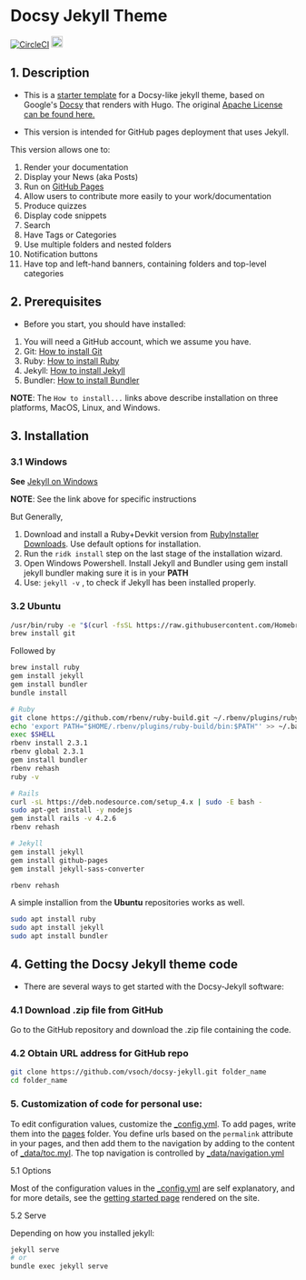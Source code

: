 # Docsy Jekyll Theme


[![CircleCI](https://circleci.com/gh/vsoch/docsy-jekyll/tree/master.svg?style=svg)](https://circleci.com/gh/vsoch/docsy-jekyll/tree/master)
<a href="https://jekyll-themes.com/docsy-jekyll/">
    <img src="https://img.shields.io/badge/featured%20on-JT-red.svg" height="20" alt="Jekyll Themes Shield" >
</a>

## 1. Description

- This is a [starter template](https://vsoch.github.com/docsy-jekyll/) for a Docsy-like jekyll theme, based on Google's [Docsy](https://github.com/google/docsy) that renders with Hugo. The original [Apache License can be found here.](https://github.com/vsoch/docsy-jekyll/blob/master/LICENSE)

- This version is intended for GitHub pages deployment that uses Jekyll. 

This version allows one to:
1. Render your documentation
2. Display your News (aka Posts)
3. Run on [GitHub Pages](https://guides.github.com/features/pages/)
4. Allow users to contribute more easily to your work/documentation
5. Produce quizzes
6. Display code snippets
7. Search
8. Have Tags or Categories
9. Use multiple folders and nested folders
10. Notification buttons
11. Have top and left-hand banners, containing folders and top-level categories


## 2. Prerequisites  

- Before you start, you should have installed:  

1. You will need a GitHub account, which we assume you have.
2. Git: [How to install Git](https://git-scm.com/book/en/v2/Getting-Started-Installing-Git)
3. Ruby: [How to install Ruby](https://www.ruby-lang.org/en/documentation/installation/)
4. Jekyll: [How to install Jekyll](https://jekyllrb.com/docs/installation/)
5. Bundler: [How to install Bundler](https://bundler.io/)

**NOTE**: The `How to install...` links above describe installation on three platforms, MacOS, Linux, and Windows.


## 3. Installation

### 3.1 Windows

**See** [Jekyll on Windows](https://jekyllrb.com/docs/installation/windows/)

**NOTE**: See the link above for specific instructions

But Generally, 

1. Download and install a Ruby+Devkit version from [RubyInstaller Downloads](https://rubyinstaller.org/downloads/). Use default options for installation.
2. Run the `ridk install` step on the last stage of the installation wizard.
3. Open Windows Powershell. Install Jekyll and Bundler using gem install jekyll bundler making sure it is in your **PATH**
4. Use: `jekyll -v` , to check if Jekyll has been installed properly.

### 3.2 Ubuntu

```bash
/usr/bin/ruby -e "$(curl -fsSL https://raw.githubusercontent.com/Homebrew/install/master/install)"
brew install git
```

Followed by
```bash
brew install ruby
gem install jekyll
gem install bundler
bundle install
```

```bash
# Ruby
git clone https://github.com/rbenv/ruby-build.git ~/.rbenv/plugins/ruby-build
echo 'export PATH="$HOME/.rbenv/plugins/ruby-build/bin:$PATH"' >> ~/.bashrc
exec $SHELL
rbenv install 2.3.1
rbenv global 2.3.1
gem install bundler
rbenv rehash
ruby -v

# Rails
curl -sL https://deb.nodesource.com/setup_4.x | sudo -E bash -
sudo apt-get install -y nodejs
gem install rails -v 4.2.6
rbenv rehash

# Jekyll
gem install jekyll
gem install github-pages
gem install jekyll-sass-converter

rbenv rehash
```

A simple installion from the **Ubuntu** repositories works as well.

```bash
sudo apt install ruby
sudo apt install jekyll
sudo apt install bundler
```


## 4. Getting the Docsy Jekyll theme code

- There are several ways to get started with the Docsy-Jekyll software:

### 4.1 Download .zip file from GitHub

Go to the GitHub repository and download the .zip file containing the code.

### 4.2 Obtain URL address for GitHub repo

```bash
git clone https://github.com/vsoch/docsy-jekyll.git folder_name
cd folder_name
```

### 5. Customization of code for personal use:

To edit configuration values, customize the [_config.yml](https://github.com/vsoch/docsy-jekyll/blob/master/_config.yml).
To add pages, write them into the [pages](https://github.com/vsoch/docsy-jekyll/blob/master/pages) folder. 
You define urls based on the `permalink` attribute in your pages,
and then add them to the navigation by adding to the content of [_data/toc.myl](https://github.com/vsoch/docsy-jekyll/blob/master/_data/toc.yml).
The top navigation is controlled by [_data/navigation.yml](https://github.com/vsoch/docsy-jekyll/blob/master/_data/navigation.yml)

5.1 Options

Most of the configuration values in the [_config.yml](https://github.com/vsoch/docsy-jekyll/blob/master/_config.yml) are self explanatory,
and for more details, see the [getting started page](https://vsoch.github.io/docsy-jekyll/docs/getting-started)
rendered on the site.

5.2 Serve

Depending on how you installed jekyll:

```bash
jekyll serve
# or
bundle exec jekyll serve
```



